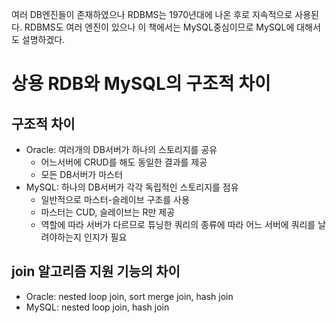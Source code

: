 
여러 DB엔진들이 존재하였으나 RDBMS는 1970년대에 나온 후로 지속적으로 사용된다.
RDBMS도 여러 엔진이 있으나 이 책에서는 MySQL중심이므로 MySQL에 대해서도 설명하겠다.

# 상용 RDB와 MySQL의 구조적 차이

## 구조적 차이

- Oracle: 여러개의 DB서버가 하나의 스토리지를 공유
  - 어느서버에 CRUD를 해도 동일한 결과를 제공
  - 모든 DB서버가 마스터
- MySQL: 하나의 DB서버가 각각 독립적인 스토리지를 점유
  - 일반적으로 마스터-슬레이브 구조를 사용
  - 마스터는 CUD, 슬레이브는 R만 제공
  - 역할에 따라 서버가 다르므로 튜닝한 쿼리의 종류에 따라 어느 서버에 쿼리를 날려야하는지 인지가 필요

## join 알고리즘 지원 기능의 차이

- Oracle: nested loop join, sort merge join, hash join
- MySQL: nested loop join, hash join


